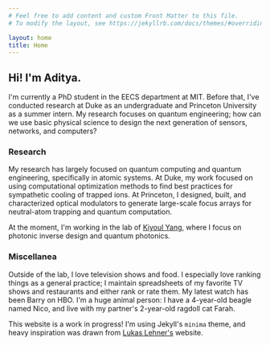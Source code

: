 ```yaml
---
# Feel free to add content and custom Front Matter to this file.
# To modify the layout, see https://jekyllrb.com/docs/themes/#overriding-theme-defaults

layout: home
title: Home
---
```


## Hi! I'm Aditya.

I'm currently a PhD student in the EECS department at MIT. Before that, I've conducted research at Duke as an undergraduate and Princeton University as a summer intern. My research focuses on quantum engineering; how can we use basic physical science to design the next generation of sensors, networks, and computers?

### Research

My research has largely focused on quantum computing and quantum engineering, specifically in atomic systems. At Duke, my work focused on using computational optimization methods to find best practices for sympathetic cooling of trapped ions. At Princeton, I designed, built, and characterized optical modulators to generate large-scale focus arrays for neutral-atom trapping and quantum computation.

At the moment, I'm working in the lab of [Kiyoul Yang](https://sites.google.com/g.harvard.edu/y-lab), where I focus on photonic inverse design and quantum photonics. 

### Miscellanea

Outside of the lab, I love television shows and food. I especially love ranking things as a general practice; I maintain spreadsheets of my favorite TV shows and restaurants and either rank or rate them. My latest watch has been Barry on HBO. I'm a huge animal person: I have a 4-year-old beagle named Nico, and live with my partner's 2-year-old ragdoll cat Farah.

This website is a work in progress! I'm using Jekyll's `minima` theme, and heavy inspiration was drawn from [Lukas Lehner's](https://lukaslehner.github.io) website.
